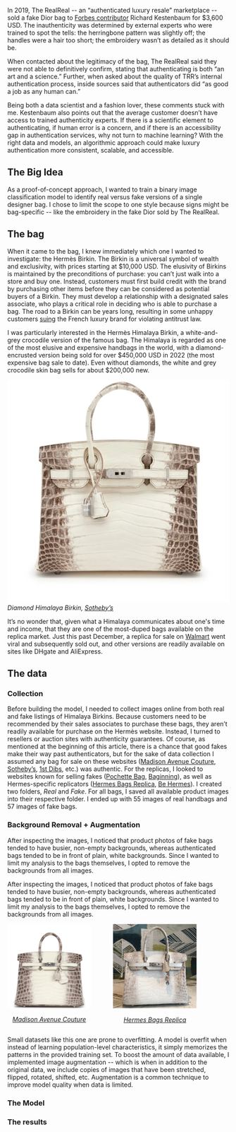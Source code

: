 
In 2019, The RealReal \-- an “authenticated luxury resale” marketplace \-- sold a fake Dior bag to [Forbes contributor](https://www.forbes.com/sites/richardkestenbaum/2019/10/23/if-fake-bags-are-being-sold-on-the-realreal-how-can-the-resale-business-ever-succeed/) Richard Kestenbaum for $3,600 USD. The inauthenticity was determined by external experts who were trained to spot the tells: the herringbone pattern was slightly off; the handles were a hair too short; the embroidery wasn’t as detailed as it should be. 

When contacted about the legitimacy of the bag, The RealReal said they were not able to definitively confirm, stating that authenticating is both “an art and a science.” Further, when asked about the quality of TRR’s internal authentication process, inside sources said that authenticators did “as good a job as any human can.” 

Being both a data scientist and a fashion lover, these comments stuck with me. Kestenbaum also points out that the average customer doesn’t have access to trained authenticity experts. If there is a scientific element to authenticating, if human error is a concern, and if there is an accessibility gap in authentication services, why not turn to machine learning? With the right data and models, an algorithmic approach could make luxury authentication more consistent, scalable, and accessible. 

## The Big Idea 

As a proof-of-concept approach, I wanted to train a binary image classification model to identify real versus fake versions of a single designer bag. I chose to limit the scope to one style because signs might be bag-specific \-- like the embroidery in the fake Dior sold by The RealReal.

## The bag 

When it came to the bag, I knew immediately which one I wanted to investigate: the Hermès Birkin. The Birkin is a universal symbol of wealth and exclusivity, with prices starting at $10,000 USD. The elusivity of Birkins is maintained by the preconditions of purchase: you can’t just walk into a store and buy one. Instead, customers must first build credit with the brand by purchasing other items before they can be considered as potential buyers of a Birkin. They must develop a relationship with a designated sales associate, who plays a critical role in deciding who is able to purchase a bag. The road to a Birkin can be years long, resulting in some unhappy customers [suing](https://www.nytimes.com/2024/03/21/style/birkin-bag-hermes-lawsuit.html) the French luxury brand for violating antitrust law. 

I was particularly interested in the Hermès Himalaya Birkin, a white-and-grey crocodile version of the famous bag. The Himalaya is regarded as one of the most elusive and expensive handbags in the world, with a diamond-encrusted version being sold for over $450,000 USD in 2022 (the most expensive bag sale to date). Even without diamonds, the white and grey crocodile skin bag sells for about $200,000 new. 

![himalaya-birk](assets/himalaya-birk.webp)
*Diamond Himalaya Birkin, [Sotheby’s](https://www.sothebys.com/en/buy/_hermes-himalaya-niloticus-crocodile-birkin-35-palladium-8f53)*

It’s no wonder that, given what a Himalaya communicates about one's time and income, that they are one of the most-duped bags available on the replica market. Just this past December, a replica for sale on [Walmart](https://www.cbc.ca/news/world/walmart-wirkin-bag-1.7423682) went viral and subsequently sold out, and other versions are readily available on sites like DHgate and AliExpress. 

## The data 

### Collection

Before building the model, I needed to collect images online from both real and fake listings of Himalaya Birkins. Because customers need to be recommended by their sales associates to purchase these bags, they aren’t readily available for purchase on the Hermès website. Instead, I turned to resellers or auction sites with authenticity guarantees. Of course, as mentioned at the beginning of this article, there is a chance that good fakes make their way past authenticators, but for the sake of data collection I assumed any bag for sale on these websites ([Madison Avenue Couture](https://madisonavenuecouture.com/products/hermes-birkin-30-himalaya-niloticus-crocodile-palladium-hardware-6?variant=41321718743134), [Sotheby’s](https://www.sothebys.com/en/buy/_hermes-himalaya-niloticus-crocodile-birkin-35-palladium-8f53), [1st Dibs](https://www.1stdibs.com/fashion/handbags-purses-bags/top-handle-bags/hermes-blanc-himalayan-birkin-30cm-diamond-encrusted-18k-wg-hardware/id-v_24286782/), etc.) was authentic. For the replicas, I looked to websites known for selling fakes ([Pochette Bag](https://www.pochettebag.com/products/hermes-birkin-matte-crocodile-himalaya-silver-hardware), [Baginning](https://baginning.com/white-croc-embossement-leather-handbags-gold-metal-lock-satchel-bag.html?gad_source=1&gad_campaignid=20474646201&gbraid=0AAAAAC11NzCu-WXRXgW3FZZDkRv88mvQO&gclid=CjwKCAjwl_XBBhAUEiwAWK2hzrIMRzvIjP7rvDsHo2HMH-8v0FG-_J89YaobZ1lufHpPy2ECXmluZxoCzV8QAvD_BwE)), as well as Hermes-specific replicators ([Hermes Bags Replica](https://www.hermesbagsreplica.com/hermes-birkin-bags-replica/hermes-birkin-30cm-niloticus-crocodile-himalaya), [Be Hermes](https://www.behermesbags.com/hermes-diamond-birkin-25cm-in-himalaya-niloticus-crocodile-skin.html)). I created two folders, *Real* and *Fake*. For all bags, I saved all available product images into their respective folder. I ended up with 55 images of real handbags and 57 images of fake bags. 

### Background Removal + Augmentation

After inspecting the images, I noticed that product photos of fake bags tended to have busier, non-empty backgrounds, whereas authenticated bags tended to be in front of plain, white backgrounds. Since I wanted to limit my analysis to the bags themselves, I opted to remove the backgrounds from all images. 

After inspecting the images, I noticed that product photos of fake bags tended to have busier, non-empty backgrounds, whereas authenticated bags tended to be in front of plain, white backgrounds. Since I wanted to limit my analysis to the bags themselves, I opted to remove the backgrounds from all images. 

<div style="display: flex; gap: 50px; align-items: center;">
   <div style="text-align: center;">
    <img src="assets/real-background.png" width="190" alt="Real bag">
    <p><em> <a href="https://madisonavenuecouture.com/products/hermes-birkin-30-himalaya-niloticus-crocodile-palladium-hardware-6?variant=41321718743134">Madison Avenue Couture</a></em></p>
  </div>
  <div style="text-align: center;">
    <img src="assets/fake-background.png" width="190" alt="Fake bag">
    <p><em><a href="https://www.hermesbagsreplica.com/hermes-birkin-bags-replica/hermes-birkin-30cm-niloticus-crocodile-himalaya">Hermes Bags Replica</a></em></p>
  </div>
</div>

Small datasets like this one are prone to overfitting. A model is overfit when instead of learning population-level characteristics, it simply memorizes the patterns in the provided training set. To boost the amount of data available, I implemented image augmentation -- which is when in addition to the original data, we include copies of images that have been stretched, flipped, rotated, shifted, etc. Augmentation is a common technique to improve model quality when data is limited. 


### The Model 

### The results

